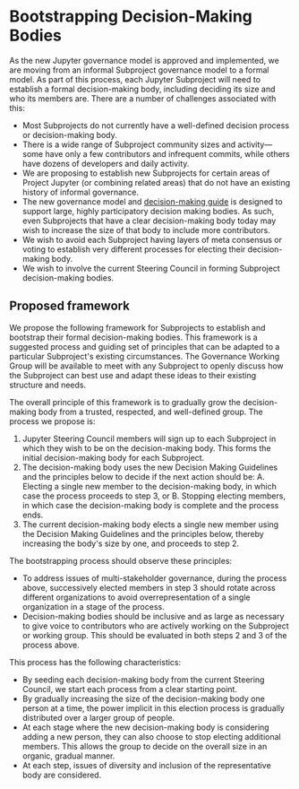 # Bootstrapping Decision-Making Bodies

As the new Jupyter governance model is approved and implemented, we are moving from an informal Subproject governance model to a formal model. As part of this process, each Jupyter Subproject will need to establish a formal decision-making body, including deciding its size and who its members are. There are a number of challenges associated with this:

- Most Subprojects do not currently have a well-defined decision process or decision-making body.
- There is a wide range of Subproject community sizes and activity&mdash;some have only a few contributors and infrequent commits, while others have dozens of developers and daily activity.
- We are proposing to establish new Subprojects for certain areas of Project Jupyter (or combining related areas) that do not have an existing history of informal governance.
- The new governance model and [decision-making guide](decision_making.md) is designed to support large, highly participatory decision making bodies. As such, even Subprojects that have a clear decision-making body today may wish to increase the size of that body to include more contributors.
- We wish to avoid each Subproject having layers of meta consensus or voting to establish very different processes for electing their decision-making body.
- We wish to involve the current Steering Council in forming Subproject decision-making bodies.

## Proposed framework

We propose the following framework for Subprojects to establish and bootstrap their formal decision-making bodies. This framework is a suggested process and guiding set of principles that can be adapted to a particular Subproject's existing circumstances. The Governance Working Group will be available to meet with any Subproject to openly discuss how the Subproject can best use and adapt these ideas to their existing structure and needs.

The overall principle of this framework is to gradually grow the decision-making body from a trusted, respected, and well-defined group. The process we propose is:


1. Jupyter Steering Council members will sign up to each Subproject in which they wish to be on the decision-making body. This forms the initial decision-making body for each Subproject.
2. The decision-making body uses the new Decision Making Guidelines and the principles below to decide if the next action should be:
   A. Electing a single new member to the decision-making body, in which case the process proceeds to step 3, or
   B. Stopping electing members, in which case the decision-making body is complete and the process ends.
3. The current decision-making body elects a single new member using the Decision Making Guidelines and the principles below, thereby increasing the body's size by one, and proceeds to step 2.

The bootstrapping process should observe these principles:
- To address issues of multi-stakeholder governance, during the process above, successively elected members in step 3 should rotate across different organizations to avoid overrepresentation of a single organization in a stage of the process.
- Decision-making bodies should be inclusive and as large as necessary to give voice to contributors who are actively working on the Subproject or working group. This should be evaluated in both steps 2 and 3 of the process above.

This process has the following characteristics:

- By seeding each decision-making body from the current Steering Council, we start each process from a clear starting point.
- By gradually increasing the size of the decision-making body one person at a time, the power implicit in this election process is gradually distributed over a larger group of people.
- At each stage where the new decision-making body is considering adding a new person, they can also choose to stop electing additional members. This allows the group to decide on the overall size in an organic, gradual manner.
- At each step, issues of diversity and inclusion of the representative body are considered.
